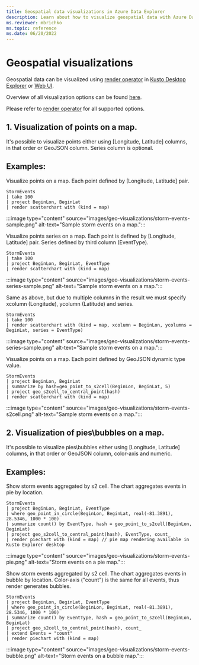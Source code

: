 ```yaml
---
title: Geospatial data visualizations in Azure Data Explorer
description: Learn about how to visualize geospatial data with Azure Data Explorer.
ms.reviewer: mbrichko
ms.topic: reference
ms.date: 06/20/2022
---
```


# Geospatial visualizations

Geospatial data can be visualized using [render operator](renderoperator.md) in [Kusto Desktop Explorer](../tools/kusto-explorer-using.md) or [Web UI](../../web-query-data.md).

Overview of all visualization options can be found [here](../../viz-overview.md).

Please refer to [render operator](renderoperator.md) for all supported options.

## 1. Visualization of points on a map.

It's possible to visualize points either using [Longitude, Latitude] columns, in that order or GeoJSON column. Series column is optional.

## Examples:

Visualize points on a map. Each point defined by [Longitude, Latitude] pair.

<!-- csl: https://help.kusto.windows.net/Samples -->
```kusto
StormEvents
| take 100
| project BeginLon, BeginLat
| render scatterchart with (kind = map)
```

:::image type="content" source="images/geo-visualizations/storm-events-sample.png" alt-text="Sample storm events on a map.":::

Visualize points series on a map. Each point is defined by [Longitude, Latitude] pair. Series defined by third column (EventType).

<!-- csl: https://help.kusto.windows.net/Samples -->
```kusto
StormEvents
| take 100
| project BeginLon, BeginLat, EventType
| render scatterchart with (kind = map)
```

:::image type="content" source="images/geo-visualizations/storm-events-series-sample.png" alt-text="Sample storm events on a map.":::

Same as above, but due to multiple columns in the result we must specify xcolumn (Longitude), ycolumn (Latitude) and series.

<!-- csl: https://help.kusto.windows.net/Samples -->
```kusto
StormEvents
| take 100
| render scatterchart with (kind = map, xcolumn = BeginLon, ycolumns = BeginLat, series = EventType)
```
:::image type="content" source="images/geo-visualizations/storm-events-series-sample.png" alt-text="Sample storm events on a map.":::

Visualize points on a map. Each point defined by GeoJSON dynamic type value.

<!-- csl: https://help.kusto.windows.net/Samples -->
```kusto
StormEvents
| project BeginLon, BeginLat
| summarize by hash=geo_point_to_s2cell(BeginLon, BeginLat, 5)
| project geo_s2cell_to_central_point(hash)
| render scatterchart with (kind = map)
```
:::image type="content" source="images/geo-visualizations/storm-events-s2cell.png" alt-text="Sample storm events on a map.":::

## 2. Visualization of pies\bubbles on a map.

It's possible to visualize pies\bubbles either using [Longitude, Latitude] columns, in that order or GeoJSON column, color-axis and numeric.

## Examples:

Show storm events aggregated by s2 cell. The chart aggregates events in pie by location.

<!-- csl: https://help.kusto.windows.net/Samples -->
```kusto
StormEvents
| project BeginLon, BeginLat, EventType
| where geo_point_in_circle(BeginLon, BeginLat, real(-81.3891), 28.5346, 1000 * 100)
| summarize count() by EventType, hash = geo_point_to_s2cell(BeginLon, BeginLat)
| project geo_s2cell_to_central_point(hash), EventType, count_
| render piechart with (kind = map) // pie map rendering available in Kusto Explorer desktop
```

:::image type="content" source="images/geo-visualizations/storm-events-pie.png" alt-text="Storm events on a pie map.":::

Show storm events aggregated by s2 cell. The chart aggregates events in bubble by location. Color-axis ("count") is the same for all events, thus render generates bubbles. 

<!-- csl: https://help.kusto.windows.net/Samples -->
```kusto
StormEvents
| project BeginLon, BeginLat, EventType
| where geo_point_in_circle(BeginLon, BeginLat, real(-81.3891), 28.5346, 1000 * 100)
| summarize count() by EventType, hash = geo_point_to_s2cell(BeginLon, BeginLat)
| project geo_s2cell_to_central_point(hash), count_
| extend Events = "count"
| render piechart with (kind = map)
```

:::image type="content" source="images/geo-visualizations/storm-events-bubble.png" alt-text="Storm events on a bubble map.":::
